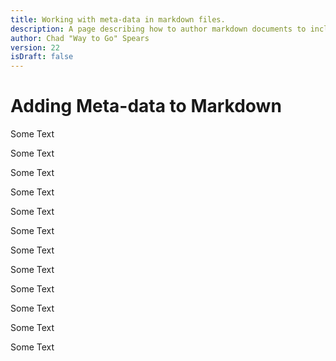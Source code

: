 ```yaml
---
title: Working with meta-data in markdown files.
description: A page describing how to author markdown documents to include meta data....
author: Chad "Way to Go" Spears
version: 22
isDraft: false
---
```


# Adding Meta-data to Markdown

Some Text

Some Text

Some Text

Some Text

Some Text

Some Text

Some Text

Some Text

Some Text

Some Text

Some Text

Some Text
